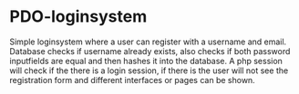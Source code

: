 # PDO-loginsystem

Simple loginsystem where a user can register with a username and email. Database checks if username already exists, also checks if both password inputfields are equal and then hashes it into the database. A php session will check if the there is a login session, if there is the user will not see the registration form and different interfaces or pages can be shown. 
